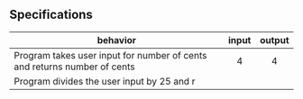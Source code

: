 ## Specifications

| behavior |  input   |  output  |
|----------|:--------:|:--------:|
|Program takes user input for number of cents and returns number of cents| 4 | 4 |
|Program divides the user input by 25 and r